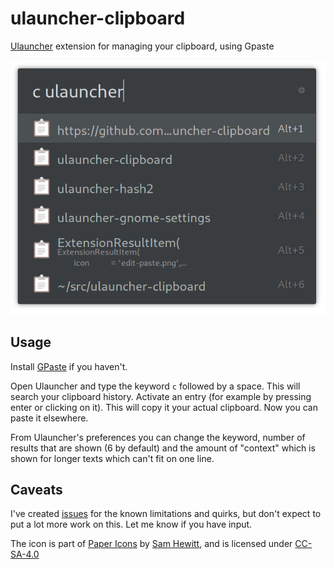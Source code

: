 # ulauncher-clipboard

[Ulauncher](https://ulauncher.io) extension for managing your clipboard, using Gpaste

![](screenshot.png)

## Usage

Install [GPaste](https://github.com/Keruspe/GPaste/) if you haven't.

Open Ulauncher and type the keyword `c` followed by a space. This will search your clipboard history. Activate an entry (for example by pressing enter or clicking on it). This will copy it your actual clipboard. Now you can paste it elsewhere.

From Ulauncher's preferences you can change the keyword, number of results that are shown (6 by default) and the amount of "context" which is shown for longer texts which can't fit on one line.

## Caveats

I've created [issues](https://github.com/friday/ulauncher-clipboard/issues) for the known limitations and quirks, but don't expect to put a lot more work on this. Let me know if you have input.

The icon is part of [Paper Icons](http://snwh.org/paper/icons) by [Sam Hewitt](http://samuelhewitt.com/), and is licensed under [CC-SA-4.0](http://creativecommons.org/licenses/by-sa/4.0/)
